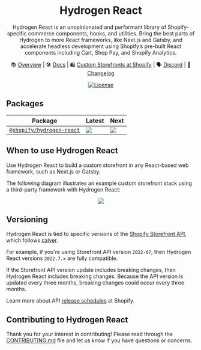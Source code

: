 <div align="center">

# Hydrogen React

Hydrogen React is an unopinionated and performant library of Shopify-specific commerce components, hooks, and utilities. Bring the best parts of Hydrogen to more React frameworks, like Next.js and Gatsby, and accelerate headless development using Shopify’s pre-built React components including Cart, Shop Pay, and Shopify Analytics.

📚 [Overview](https://shopify.dev/custom-storefronts/hydrogen-react) | 🛠️ [Docs](https://shopify.dev/docs/api/hydrogen-react) | 🛍️ [Custom Storefronts at Shopify](https://shopify.dev/custom-storefronts) | 🗣 [Discord](https://discord.gg/Hefq6w5c5d) | 📝 [Changelog](https://github.com/Shopify/hydrogen-react/blob/main/packages/react/CHANGELOG.md)

<a href="https://github.com/Shopify/hydrogen-react/blob/main/LICENSE.md"><img src="https://img.shields.io/npm/l/@shopify/hydrogen.svg?sanitize=true" alt="License"></a>

</div>

## Packages

| Package                                       | Latest                                                                                                                                          | Next                                                                                                                                          |
| --------------------------------------------- | ----------------------------------------------------------------------------------------------------------------------------------------------- | --------------------------------------------------------------------------------------------------------------------------------------------- |
| [`@shopify/hydrogen-react`](/packages/react/) | <a href="https://www.npmjs.com/package/@shopify/hydrogen-react"><img src="https://img.shields.io/npm/v/@shopify/hydrogen-react/latest.svg"></a> | <a href="https://www.npmjs.com/package/@shopify/hydrogen-react"><img src="https://img.shields.io/npm/v/@shopify/hydrogen-react/next.svg"></a> |

## When to use Hydrogen React

Use Hydrogen React to build a custom storefront in any React-based web framework, such as Next.js or Gatsby.

The following diagram illustrates an example custom storefront stack using a third-party framework with Hydrogen React:

<div align="center">
<img src="https://user-images.githubusercontent.com/27507835/217329172-4056771c-66ab-41dd-9a4c-6480f72aa44a.png"/>
</div>

## Versioning

Hydrogen React is tied to specific versions of the [Shopify Storefront API](https://shopify.dev/api/storefront), which follows [calver](https://calver.org/).

For example, if you're using Storefront API version `2022-07`, then Hydrogen React versions `2022.7.x` are fully compatible.

If the Storefront API version update includes breaking changes, then Hydrogen React includes breaking changes. Because the API version is updated every three months, breaking changes could occur every three months.

Learn more about API [release schedules](https://shopify.dev/api/usage/versioning#release-schedule) at Shopify.

## Contributing to Hydrogen React

Thank you for your interest in contributing! Please read through the [CONTRIBUTING.md](./CONTRIBUTING.md) file and let us know if you have questions or concerns.
